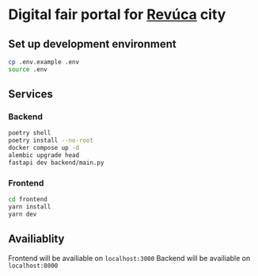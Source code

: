 # Digital fair portal for [Revúca](https://revuca.sk) city

## Set up development environment

```bash
cp .env.example .env
source .env
```

## Services

### Backend

```bash
poetry shell
poetry install --no-root
docker compose up -d
alembic upgrade head
fastapi dev backend/main.py
```

### Frontend

```bash
cd frontend
yarn install
yarn dev
```

## Availiablity

Frontend will be availiable on `localhost:3000`
Backend will be availiable on `localhost:8000`
